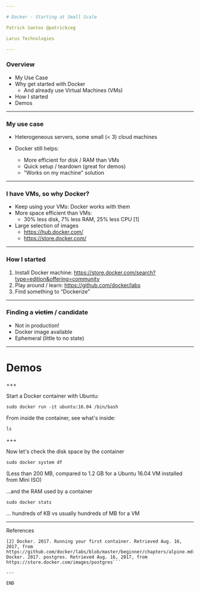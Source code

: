 ```yaml
---

# Docker - Starting at Small Scale

Patrick Santos @patrickceg

Larus Technologies

---
```


### Overview

* My Use Case
* Why get started with Docker
  * And already use Virtual Machines (VMs)
* How I started
* Demos

---

### My use case

* Heterogeneous servers, some small (< 3) cloud machines

* Docker still helps:
  * More efficient for disk / RAM than VMs
  * Quick setup / teardown (great for demos)
  * "Works on my machine" solution

---

### I have VMs, so why Docker?

* Keep using your VMs: Docker works with them
* More space efficient than VMs:
  * 30% less disk, 7% less RAM, 25% less CPU [1]
* Large selection of images
  * https://hub.docker.com/
  * https://store.docker.com/

---

### How I started

1. Install Docker machine: https://store.docker.com/search?type=edition&offering=community
2. Play around / learn: https://github.com/docker/labs
3. Find something to “Dockerize”

---

### Finding a ~~victim~~ / candidate

* Not in production!
* Docker image available
* Ephemeral (little to no state)

---

# Demos

+++

Start a Docker container with Ubuntu:

```sudo docker run -it ubuntu:16.04 /bin/bash```

From inside the container, see what's inside:

```ls```

+++

Now let's check the disk space by the container

```sudo docker system df```

(Less than 200 MB, compared to 1.2 GB for a Ubuntu 16.04 VM installed from Mini ISO)

...and the RAM used by a container

```sudo docker stats```

... hundreds of KB vs usually hundreds of MB for a VM

---

References

```[1] Mike Coleman. 2017. Docker?!? But I'm a SYSADMIN! Retrieved Aug. 11, 2017, from https://youtu.be/M7ZBF-JJWVU
[2] Docker. 2017. Running your first container. Retrieved Aug. 16, 2017, from https://github.com/docker/labs/blob/master/beginner/chapters/alpine.md[3] Docker. 2017. postgres. Retrieved Aug. 16, 2017, from https://store.docker.com/images/postgres```

---

END